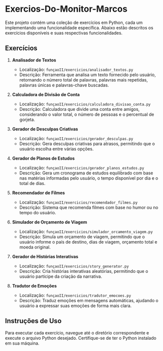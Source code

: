 # Exercios-Do-Monitor-Marcos

Este projeto contém uma coleção de exercícios em Python, cada um implementando uma funcionalidade específica. Abaixo estão descritos os exercícios disponíveis e suas respectivas funcionalidades.

## Exercícios

1. **Analisador de Textos**
   - Localização: `funçaoII/exercicios/analisador_textos.py`
   - Descrição: Ferramenta que analisa um texto fornecido pelo usuário, retornando o número total de palavras, palavras mais repetidas, palavras únicas e palavras-chave buscadas.

2. **Calculadora de Divisão de Conta**
   - Localização: `funçaoII/exercicios/calculadora_divisao_conta.py`
   - Descrição: Calculadora que divide uma conta entre amigos, considerando o valor total, o número de pessoas e o percentual de gorjeta.

3. **Gerador de Desculpas Criativas**
   - Localização: `funçaoII/exercicios/gerador_desculpas.py`
   - Descrição: Gera desculpas criativas para atrasos, permitindo que o usuário escolha entre várias opções.

4. **Gerador de Planos de Estudos**
   - Localização: `funçaoII/exercicios/gerador_planos_estudos.py`
   - Descrição: Gera um cronograma de estudos equilibrado com base nas matérias informadas pelo usuário, o tempo disponível por dia e o total de dias.

5. **Recomendador de Filmes**
   - Localização: `funçaoII/exercicios/recomendador_filmes.py`
   - Descrição: Sistema que recomenda filmes com base no humor ou no tempo do usuário.

6. **Simulador de Orçamento de Viagem**
   - Localização: `funçaoII/exercicios/simulador_orcamento_viagem.py`
   - Descrição: Simula um orçamento de viagem, permitindo que o usuário informe o país de destino, dias de viagem, orçamento total e moeda original.

7. **Gerador de Histórias Interativas**
   - Localização: `funçaoII/exercicios/story_generator.py`
   - Descrição: Cria histórias interativas aleatórias, permitindo que o usuário participe da criação da narrativa.

8. **Tradutor de Emoções**
   - Localização: `funçaoII/exercicios/tradutor_emocoes.py`
   - Descrição: Traduz emoções em mensagens automáticas, ajudando o usuário a expressar suas emoções de forma mais clara.

## Instruções de Uso

Para executar cada exercício, navegue até o diretório correspondente e execute o arquivo Python desejado. Certifique-se de ter o Python instalado em sua máquina.